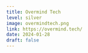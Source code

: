 ```yaml
---
title: Overmind Tech
level: silver
image: overmindtech.png
link: https://overmind.tech/
date: 2024-01-28
draft: false
---
```


